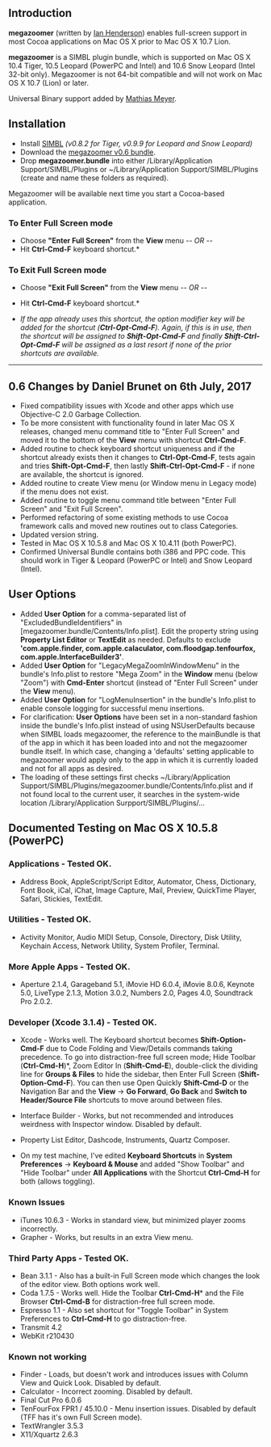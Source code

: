 ## Introduction ##

**megazoomer** (written by [Ian Henderson](http://ianhenderson.org/megazoomer.html)) enables full-screen support in most Cocoa applications on Mac OS X prior to Mac OS X 10.7 Lion.

**megazoomer** is a SIMBL plugin bundle, which is supported on Mac OS X 10.4 Tiger, 10.5 Leopard (PowerPC and Intel) and 10.6 Snow Leopard (Intel 32-bit only). Megazoomer is not 64-bit compatible and will not work on Mac OS X 10.7 (Lion) or later.

Universal Binary support added by [Mathias Meyer](http://paperplanes.de).


## Installation ##

* Install [SIMBL](http://culater.net/software/SIMBL/SIMBL.php) _(v0.8.2 for Tiger, v0.9.9 for Leopard and Snow Leopard)_
* Download the [megazoomer v0.6 bundle]().
* Drop **megazoomer.bundle** into either /Library/Application Support/SIMBL/Plugins or ~/Library/Application Support/SIMBL/Plugins (create and name these folders as required).

Megazoomer will be available next time you start a Cocoa-based application.


### To Enter Full Screen mode ###

* Choose **"Enter Full Screen"** from the **View** menu _-- OR --_
* Hit **Ctrl-Cmd-F** keyboard shortcut.*


### To Exit Full Screen mode ###

* Choose **"Exit Full Screen"** from the **View** menu _-- OR --_
* Hit **Ctrl-Cmd-F** keyboard shortcut.*


 * _If the app already uses this shortcut, the option modifier key will be added for the shortcut (**Ctrl-Opt-Cmd-F**). Again, if this is in use, then the shortcut will be assigned to **Shift-Opt-Cmd-F** and finally **Shift-Ctrl-Opt-Cmd-F** will be assigned as a last resort if none of the prior shortcuts are available._

-------

## 0.6 Changes by Daniel Brunet on 6th July, 2017 ##

* Fixed compatibility issues with Xcode and other apps which use Objective-C 2.0 Garbage Collection.
* To be more consistent with functionality found in later Mac OS X releases, changed menu command title to "Enter Full Screen" and moved it to the bottom of the **View** menu with shortcut **Ctrl-Cmd-F**.
* Added routine to check keyboard shortcut uniqueness and if the shortcut already exists then it changes to **Ctrl-Opt-Cmd-F**, tests again and tries **Shift-Opt-Cmd-F**, then lastly **Shift-Ctrl-Opt-Cmd-F** - if none are available, the shortcut is ignored.
* Added routine to create View menu (or Window menu in Legacy mode) if the menu does not exist.
* Added routine to toggle menu command title between "Enter Full Screen" and "Exit Full Screen".
* Performed refactoring of some existing methods to use Cocoa framework calls and moved new routines out to class Categories.
* Updated version string.
* Tested in Mac OS X 10.5.8 and Mac OS X 10.4.11 (both PowerPC).
* Confirmed Universal Bundle contains both i386 and PPC code. This should work in Tiger & Leopard (PowerPC or Intel) and Snow Leopard (Intel).

## User Options ##

* Added **User Option** for a comma-separated list of "ExcludedBundleIdentifiers" in [megazoomer.bundle/Contents/Info.plist]. Edit the property string using **Property List Editor** or **TextEdit** as needed. Defaults to exclude **'com.apple.finder, com.apple.calaculator, com.floodgap.tenfourfox, com.apple.InterfaceBuilder3'**.
* Added **User Option** for "LegacyMegaZoomInWindowMenu" in the bundle's Info.plist to restore "Mega Zoom" in the **Window** menu (below "Zoom") with **Cmd-Enter** shortcut (instead of "Enter Full Screen" under the **View** menu).
* Added **User Option** for "LogMenuInsertion" in the bundle's Info.plist to enable console logging for successful menu insertions.
* For clarification: **User Options** have been set in a non-standard fashion inside the bundle's Info.plist instead of using NSUserDefaults because when SIMBL loads megazoomer, the reference to the mainBundle is that of the app in which it has been loaded into and not the megazoomer bundle itself. In which case, changing a 'defaults' setting applicable to megazoomer would apply only to the app in which it is currently loaded and not for all apps as desired.
* The loading of these settings first checks ~/Library/Application Support/SIMBL/Plugins/megazoomer.bundle/Contents/Info.plist and if not found local to the current user, it searches in the system-wide location /Library/Application Surpport/SIMBL/Plugins/...


## Documented Testing on Mac OS X 10.5.8 (PowerPC) ##

### Applications - Tested OK. ###
* Address Book, AppleScript/Script Editor, Automator, Chess, Dictionary, Font Book, iCal, iChat, Image Capture, Mail, Preview, QuickTime Player, Safari, Stickies, TextEdit.

### Utilities - Tested OK. ###
* Activity Monitor, Audio MIDI Setup, Console, Directory, Disk Utility, Keychain Access, Network Utility, System Profiler, Terminal.

### More Apple Apps - Tested OK. ### 
* Aperture 2.1.4, Garageband 5.1, iMovie HD 6.0.4, iMovie 8.0.6, Keynote 5.0, LiveType 2.1.3, Motion 3.0.2, Numbers 2.0, Pages 4.0, Soundtrack Pro 2.0.2.

### Developer (Xcode 3.1.4) - Tested OK. ###
* Xcode - Works well. The Keyboard shortcut becomes **Shift-Option-Cmd-F** due to Code Folding and View/Details commands taking precedence. To go into distraction-free full screen mode; Hide Toolbar (**Ctrl-Cmd-H**)*, Zoom Editor In (**Shift-Cmd-E**), double-click the dividing line for **Groups & Files** to hide the sidebar, then Enter Full Screen (**Shift-Option-Cmd-F**). You can then use Open Quickly **Shift-Cmd-D** or the Navigation Bar and the **View** -> **Go Forward**, **Go Back** and **Switch to Header/Source File** shortcuts to move around between files.
* Interface Builder - Works, but not recommended and introduces weirdness with Inspector window. Disabled by default.
* Property List Editor, Dashcode, Instruments, Quartz Composer.

 * On my test machine, I've edited **Keyboard Shortcuts** in **System Preferences** -> **Keyboard & Mouse** and added "Show Toolbar" and "Hide Toolbar" under **All Applications** with the Shortcut **Ctrl-Cmd-H** for both (allows toggling).

### Known Issues ###
* iTunes 10.6.3 - Works in standard view, but minimized player zooms incorrectly.
* Grapher - Works, but results in an extra View menu.

### Third Party Apps - Tested OK. ###
* Bean 3.1.1 - Also has a built-in Full Screen mode which changes the look of the editor view. Both options work well.
* Coda 1.7.5 - Works well. Hide the Toolbar **Ctrl-Cmd-H*** and the File Browser **Ctrl-Cmd-B** for distraction-free full screen mode.
* Espresso 1.1 - Also set shortcut for "Toggle Toolbar" in System Preferences to **Ctrl-Cmd-H** to go distraction-free.
* Transmit 4.2
* WebKit r210430

### Known not working ##
* Finder - Loads, but doesn't work and introduces issues with Column View and Quick Look. Disabled by default.
* Calculator - Incorrect zooming. Disabled by default.
* Final Cut Pro 6.0.6
* TenFourFox FPR1 / 45.10.0  - Menu insertion issues. Disabled by default (TFF has it's own Full Screen mode).
* TextWrangler 3.5.3
* X11/Xquartz 2.6.3


